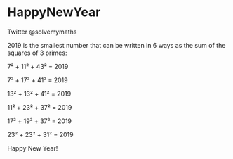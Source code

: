 # HappyNewYear

Twitter @solvemymaths

2019 is the smallest number that can be written in 6 ways as the sum of the squares of 3 primes:

7² + 11² + 43² = 2019

7² + 17² + 41² = 2019

13² + 13² + 41² = 2019

11² + 23² + 37² = 2019

17² + 19² + 37² = 2019

23² + 23² + 31² = 2019

Happy New Year!
